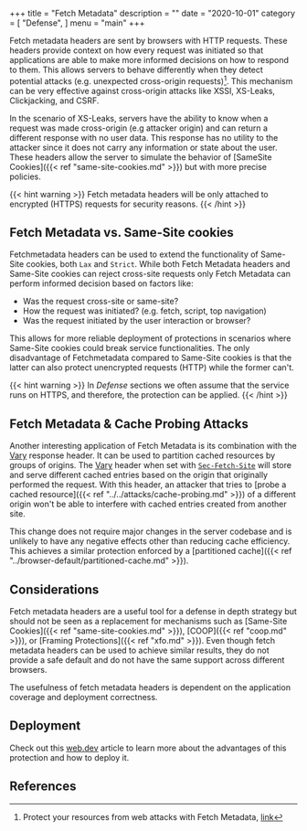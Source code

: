 +++
title = "Fetch Metadata"
description = ""
date = "2020-10-01"
category = [
    "Defense",
]
menu = "main"
+++

Fetch metadata headers are sent by browsers with HTTP requests. These headers provide context on how every request was initiated so that applications are able to make more informed decisions on how to respond to them. This allows servers to behave differently when they detect potential attacks (e.g. unexpected cross-origin requests)[^1]. This mechanism can be very effective against cross-origin attacks like XSSI, XS-Leaks, Clickjacking, and CSRF.

In the scenario of XS-Leaks, servers have the ability to know when a request was made cross-origin (e.g attacker origin) and can return a different response with no user data. This response has no utility to the attacker since it does not carry any information or state about the user. These headers allow the server to simulate the behavior of [SameSite Cookies]({{< ref "same-site-cookies.md" >}}) but with more precise policies.

{{< hint warning >}}
Fetch metadata headers will be only attached to encrypted (HTTPS) requests for security reasons.
{{< /hint >}}

## Fetch Metadata vs. Same-Site cookies

Fetchmetadata headers can be used to extend the functionality of Same-Site cookies, both `Lax` and `Strict`. While both Fetch Metadata headers and Same-Site cookies can reject cross-site requests only Fetch Metadata can perform informed decision based on factors like:
* Was the request cross-site or same-site?
* How the request was initiated? (e.g. fetch, script, top navigation)
* Was the request initiated by the user interaction or browser?

This allows for more reliable deployment of protections in scenarios where Same-Site cookies could break service functionalities. The only disadvantage of Fetchmetadata compared to Same-Site cookies is that the latter can also protect unencrypted requests (HTTP) while the former can't.

{{< hint warning >}}
In _Defense_ sections we often assume that the service runs on HTTPS, and therefore, the protection can be applied.
{{< /hint >}}

## Fetch Metadata & Cache Probing Attacks

Another interesting application of Fetch Metadata is its combination with the [Vary](https://developer.mozilla.org/en-US/docs/Web/HTTP/Headers/Vary) response header. It can be used to partition cached resources by groups of origins. The [Vary](https://developer.mozilla.org/en-US/docs/Web/HTTP/Headers/Vary) header when set with [`Sec-Fetch-Site`](https://developer.mozilla.org/en-US/docs/Web/HTTP/Headers/Sec-Fetch-Site) will store and serve different cached entries based on the origin that originally performed the request. With this header, an attacker that tries to [probe a cached resource]({{< ref "../../attacks/cache-probing.md" >}}) of a different origin won't be able to interfere with cached entries created from another site.

This change does not require major changes in the server codebase and is unlikely to have any negative effects other than reducing cache efficiency. This achieves a similar protection enforced by a [partitioned cache]({{< ref "../browser-default/partitioned-cache.md" >}}).

## Considerations

Fetch metadata headers are a useful tool for a defense in depth strategy but should not be seen as a replacement for mechanisms such as [Same-Site Cookies]({{< ref "same-site-cookies.md" >}}), [COOP]({{< ref "coop.md" >}}), or [Framing Protections]({{< ref "xfo.md" >}}). Even though fetch metadata headers can be used to achieve similar results, they do not provide a safe default and do not have the same support across different browsers.

The usefulness of fetch metadata headers is dependent on the application coverage and deployment correctness.

## Deployment

Check out this [web.dev](https://web.dev/fetch-metadata/) article to learn more about the advantages of this protection and how to deploy it.

## References

[^1]: Protect your resources from web attacks with Fetch Metadata, [link](https://web.dev/fetch-metadata/)
